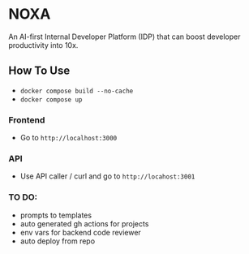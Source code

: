 # NOXA

An AI-first Internal Developer Platform (IDP) that can boost developer productivity into 10x.

## How To Use

- `docker compose build --no-cache`
- `docker compose up`

### Frontend
- Go to `http://localhost:3000`

### API
- Use API caller / curl and go to `http://locahost:3001`

### TO DO:
* prompts to templates
* auto generated gh actions for projects
* env vars for backend code reviewer
* auto deploy from repo